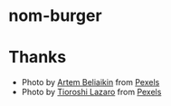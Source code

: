 # nom-burger

# Thanks
- Photo by [Artem Beliaikin](https://www.pexels.com/@belart84?utm_content=attributionCopyText&utm_medium=referral&utm_source=pexels) from [Pexels](https://www.pexels.com/photo/red-burgers-freestanding-letter-on-wall-617230/?utm_content=attributionCopyText&utm_medium=referral&utm_source=pexels)
- Photo by [Tioroshi Lazaro](https://www.pexels.com/@tioroshi?utm_content=attributionCopyText&utm_medium=referral&utm_source=pexels) from [Pexels](https://www.pexels.com/photo/hamburger-with-cheese-2874979/?utm_content=attributionCopyText&utm_medium=referral&utm_source=pexels)